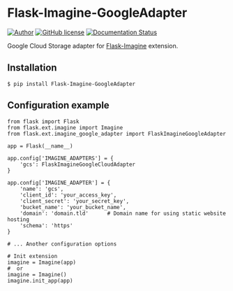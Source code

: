 Flask-Imagine-GoogleAdapter
============

[![Author](https://img.shields.io/badge/author-Kronas-blue.svg)](https://github.com/kronas)
[![GitHub license](https://img.shields.io/badge/license-MIT-blue.svg)](https://raw.githubusercontent.com/kronas/Flask-Imagine/master/LICENSE)
[![Documentation Status](https://readthedocs.org/projects/flask-imagine/badge/?version=latest)](http://flask-imagine.readthedocs.org/en/latest/?badge=latest)

Google Cloud Storage adapter for [Flask-Imagine](https://github.com/FlaskGuys/Flask-Imagine) extension.

Installation
------
```
$ pip install Flask-Imagine-GoogleAdapter
```

Configuration example
------
```
from flask import Flask
from flask.ext.imagine import Imagine
from flask.ext.imagine_google_adapter import FlaskImagineGoogleAdapter

app = Flask(__name__)

app.config['IMAGINE_ADAPTERS'] = {
    'gcs': FlaskImagineGoogleCloudAdapter
}

app.config['IMAGINE_ADAPTER'] = {
    'name': 'gcs',
    'client_id': 'your_access_key',
    'client_secret': 'your_secret_key',
    'bucket_name': 'your_bucket_name',
    'domain': 'domain.tld'      # Domain name for using static website hosting
    'schema': 'https'
}

# ... Another configuration options

# Init extension
imagine = Imagine(app)
#  or 
imagine = Imagine()
imagine.init_app(app)
```
